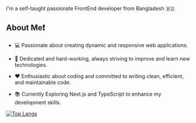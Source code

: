 I'm a self-taught passionate FrontEnd developer from Bangladesh 🇧🇩

<h2>About Me❗</h2>

- 💻 Passionate about creating dynamic and responsive web applications.

- 💪 Dedicated and hard-working, always striving to improve and learn new technologies.

- ❤️ Enthusiastic about coding and committed to writing clean, efficient, and maintainable code.

- 📚 Currently Exploring Next.js and TypeScript to enhance my development skills.

[![Top Langs](https://github-readme-stats.vercel.app/api/top-langs/?username=YeasinWebDev)](https://github.com/anuraghazra/github-readme-stats)
